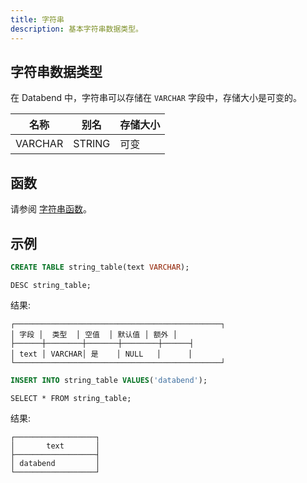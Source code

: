 ```yaml
---
title: 字符串
description: 基本字符串数据类型。
---
```


## 字符串数据类型

在 Databend 中，字符串可以存储在 `VARCHAR` 字段中，存储大小是可变的。

| 名称    | 别名    | 存储大小 |
|---------|---------|----------|
| VARCHAR | STRING  | 可变     |

## 函数

请参阅 [字符串函数](/sql/sql-functions/string-functions)。


## 示例

```sql
CREATE TABLE string_table(text VARCHAR);
```

```
DESC string_table;
```
结果:
```
┌──────────────────────────────────────────────┐
│ 字段 │  类型  │ 空值  │ 默认值 │ 额外 │
├──────┼────────┼───────┼────────┼──────┤
│ text │ VARCHAR│ 是    │ NULL   │      │
└──────────────────────────────────────────────┘
```

```sql
INSERT INTO string_table VALUES('databend');
```

```
SELECT * FROM string_table;
```
结果:
```
┌──────────────────┐
│       text       │
├──────────────────┤
│ databend         │
└──────────────────┘
```